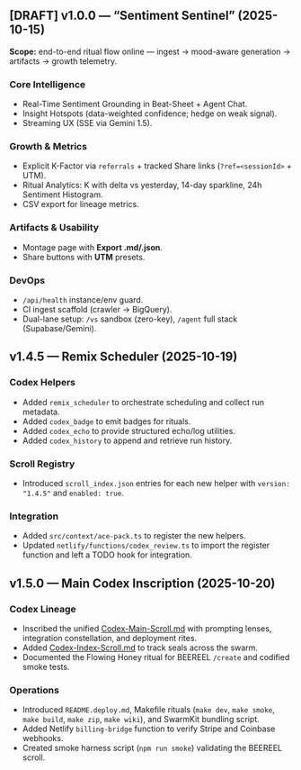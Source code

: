 ## [DRAFT] v1.0.0 — “Sentiment Sentinel” (2025-10-15)

**Scope:** end-to-end ritual flow online — ingest → mood-aware generation → artifacts → growth telemetry.

### Core Intelligence
- Real-Time Sentiment Grounding in Beat-Sheet + Agent Chat.
- Insight Hotspots (data-weighted confidence; hedge on weak signal).
- Streaming UX (SSE via Gemini 1.5).

### Growth & Metrics
- Explicit K-Factor via `referrals` + tracked Share links (`?ref=<sessionId>` + UTM).
- Ritual Analytics: K with delta vs yesterday, 14-day sparkline, 24h Sentiment Histogram.
- CSV export for lineage metrics.

### Artifacts & Usability
- Montage page with **Export .md/.json**.
- Share buttons with **UTM** presets.

### DevOps
- `/api/health` instance/env guard.
- CI ingest scaffold (crawler → BigQuery).
- Dual-lane setup: `/vs` sandbox (zero-key), `/agent` full stack (Supabase/Gemini).
## v1.4.5 — Remix Scheduler (2025-10-19)

### Codex Helpers
- Added `remix_scheduler` to orchestrate scheduling and collect run metadata.
- Added `codex_badge` to emit badges for rituals.
- Added `codex_echo` to provide structured echo/log utilities.
- Added `codex_history` to append and retrieve run history.

### Scroll Registry
- Introduced `scroll_index.json` entries for each new helper with `version: "1.4.5"` and `enabled: true`.

### Integration
- Added `src/context/ace-pack.ts` to register the new helpers.
- Updated `netlify/functions/codex_review.ts` to import the register function and left a TODO hook for integration.



## v1.5.0 — Main Codex Inscription (2025-10-20)

### Codex Lineage
- Inscribed the unified [Codex-Main-Scroll.md](Codex-Main-Scroll.md) with prompting lenses, integration constellation, and deployment rites.
- Added [Codex-Index-Scroll.md](Codex-Index-Scroll.md) to track seals across the swarm.
- Documented the Flowing Honey ritual for BEEREEL `/create` and codified smoke tests.

### Operations
- Introduced `README.deploy.md`, Makefile rituals (`make dev`, `make smoke`, `make build`, `make zip`, `make wiki`), and SwarmKit bundling script.
- Added Netlify `billing-bridge` function to verify Stripe and Coinbase webhooks.
- Created smoke harness script (`npm run smoke`) validating the BEEREEL scroll.

